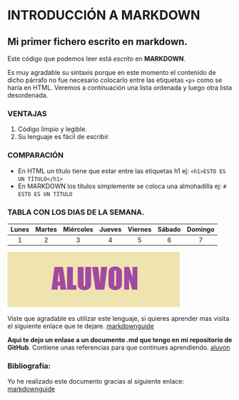 # INTRODUCCIÓN A MARKDOWN
## Mi primer fichero escrito en markdown.

Este código que podemos leer está *escrito* en **MARKDOWN**.

Es muy agradable su sintaxis porque en este momento el contenido de dicho párrafo no fue necesario colocarlo entre las etiquetas `<p>` como se haría en HTML.
Veremos a continuación una lista ordenada y luego otra lista desordenada.

### VENTAJAS
1. Código limpio y legible.
2. Su lenguaje es fácil de escribir.

### COMPARACIÓN 
- En HTML un título tiene que estar entre las etiquetas h1 ej: `<h1>ESTO ES UN TÍTULO</h1>`
- En MARKDOWN los títulos simplemente se coloca una almohadilla ej: `# ESTO ES UN TÍTULO`

### TABLA CON LOS DIAS DE LA SEMANA.

|Lunes |Martes|Miércoles|Jueves|Viernes|Sábado|Domingo|
|:----:|:----:| :----:  |:----:|:----: |:----:|:----: |
|1     |2     |3        |4     |5      |6     |7      |

![alt text](/alu.jpg)

Viste que agradable es utilizar este lenguaje, si quieres aprender mas visita el siguiente enlace que te dejare. [markdownguide](https://www.markdownguide.org/)


**Aqui te dejo un enlase a un documento .md que tengo en mi repositorio de GitHub**.
Contiene unas referencias para que continues aprendiendo. [aluvon](https://github.com/aluvon/repo_IAW_mauricio/blob/main/doc2.md)

### Bibliografía:

Yo he realizado este documento gracias al siguiente enlace: [markdownguide](https://www.markdownguide.org/cheat-sheet/)
